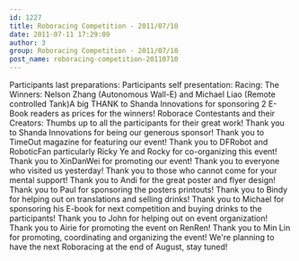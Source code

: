 ```yaml
---
id: 1227
title: Roboracing Competition - 2011/07/10
date: 2011-07-11 17:29:09
author: 3
group: Roboracing Competition - 2011/07/10
post_name: roboracing-competition-20110710
---
```


Participants last preparations:
Participants self presentation:
Racing:
The Winners: Nelson Zhang (Autonomous Wall-E) and Michael Liao (Remote controlled Tank)A big THANK to Shanda Innovations for sponsoring 2 E-Book readers as prices for the winners!
Roborace Contestants and their Creators:
Thumbs up to all the participants for their great work! Thank you to Shanda Innovations for being our generous sponsor! Thank you to TimeOut magazine for featuring our event! Thank you to DFRobot and RoboticFan particularly Ricky Ye and Rocky for co-organizing this event! Thank you to XinDanWei for promoting our event! Thank you to everyone who visited us yesterday! Thank you to those who cannot come for your mental support! Thank you to Andi for the great poster and flyer design! Thank you to Paul for sponsoring the posters printouts! Thank you to Bindy for helping out on translations and selling drinks! Thank you to Michael for sponsoring his E-book for next competition and buying drinks to the participants! Thank you to John for helping out on event organization! Thank you to Airie for promoting the event on RenRen! Thank you to Min Lin for promoting, coordinating and organizing the event!
We're planning to have the next Roboracing at the end of August, stay tuned!